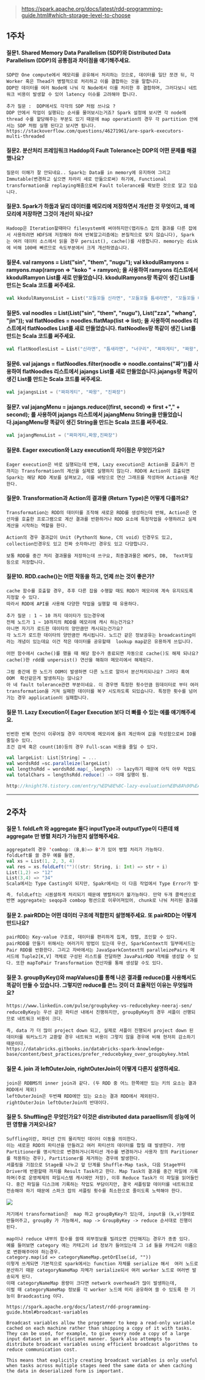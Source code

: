 >https://spark.apache.org/docs/latest/rdd-programming-guide.html#which-storage-level-to-choose

## 1주차

#### 질문1. Shared Memory Data Parallelism (SDP)와 Distributed Data Parallelism (DDP)의 공통점과 차이점을 얘기해주세요.
```
SDP란 One compute에서 메모리를 공유해서 처리하는 것으로, 데이터를 일단 쪼갠 뒤, 각 Worker 혹은 Thead가 병렬적으로 처리하고 이를 결합하는 것을 말합니다.
DDP란 데이터를 여러 Node에 나눠 각 Node에서 이를 처리한 후 결합하며, 그러다보니 네트워크 비용이 발생할 수 있어 latency 이슈를 고려해야 합니다.

추가 질문 :  DDP에서도 각각의 SDP 처럼 쓰나요 ?
DDP 안에서 작업이 실행되는 순서를 물어보시는거죠? Spark 설정에 보시면 각 node에 thread 수를 할당해주는 부분도 있기 때문에 map operation의 경우 각 partition 안에서는 SDP 처럼 실행 된다고 보시면 됩니다.
https://stackoverflow.com/questions/46271961/are-spark-executors-multi-threaded
```

#### 질문2. 분산처리 프레임워크 Haddop의 Fault Tolerance는 DDP의 어떤 문제를 해결했나요? 
```
질문이 이해가 잘 안되네요.. Spark는 Data를 in memory에 유지하여 그리고 Immutable(변경하고 싶으면 차라리 새로 만듦으로써) 하기에, Functional transformation을 replaying해줌으로써 Fault tolerance를 확보한 것으로 알고 있습니다.
```

#### 질문3. Spark가 하둡과 달리 데이터를 메모리에 저장하면서 개선한 것 무엇이고, 왜 메모리에 저장하면 그것이 개선이 되나요? 
```
Hadoop은 Iteration할때마다 filesystem에 써야하지만(맵리듀스 잡의 결과를 다른 잡에서 사용하려면 HDFS에 저장해야 하여 반복알고리즘에는 본질적으로 맞지 않습니다), Spark는 여러 데이터 소스에서 읽을 경우 persist(), cache()를 사용합니다. memory는 disk에 비해 100배 빠르므로 속도부분에서 크게 개선하였습니다. 
```

#### 질문4. val ramyons = List("sin", "them", "nugu"); val kkodulRamyons = ramyons.map(ramyon => "koko " + ramyon); 을 사용하여 ramyons 리스트에서 kkodulRamyon List를 새로 만들었습니다. kkodulRamyons랑 똑같이 생긴 List를 만드는 Scala 코드를 써주세요. 
```scala
val kkodulRamyonsList = List("꼬들꼬들 신라면", "꼬들꼬들 틈새라면", "꼬들꼬들 너구리")
```

#### 질문5. val noodles = List(List("sin", "them", "nugu"), List("zza", "whang", "jin")); val flatNoodles = noodles.flatMap(list => list); 을 사용하여 noodles 리스트에서 flatNoodles List를 새로 만들었습니다. flatNoodles랑 똑같이 생긴 List를 만드는 Scala 코드를 써주세요. 
```scala
val flatNoodlesList = List("신라면", "틈새라면", "너구리", "짜파게티", "짜왕", "진짜장")
```

#### 질문6. val jajangs = flatNoodles.filter(noodle => noodle.contains("짜"))를 사용하여 flatNoodles 리스트에서 jajangs List를 새로 만들었습니다.jajangs랑 똑같이 생긴 List를 만드는 Scala 코드를 써주세요. 
```scala
val jajangsList = ("짜파게티", "짜왕", "진짜장")
```

#### 질문7. val jajangMenu = jajangs.reduce((first, second) => first +"," + second); 를 사용하여 jajangs 리스트에서 jajangMenu String을 만들었습니다.jajangMenu랑 똑같이 생긴 String을 만드는 Scala 코드를 써주세요. 
```scala
val jajangMenuList = ("짜파게티,짜왕,진짜장")
```

#### 질문8. Eager execution와 Lazy execution의 차이점은 무엇인가요?
```
Eager execution은 바로 실행되는데 반해, Lazy execution은 Action을 호출하기 전까지는 Transformation의 계산을 실제로 실행하지 않는다. RDD에 Action이 호출되면 Spark는 해당 RDD 계보를 살펴보고, 이를 바탕으로 연산 그래프를 작성하여 Action을 계산한다. 
```

#### 질문9. Transformation과 Action의 결과물 (Return Type)은 어떻게 다를까요? 
```
Transformation는 RDD의 데이터를 조작해 새로운 RDD를 생성하는데 반해, Action은 연산자를 호출한 프로그램으로 계산 결과를 반환하거나 RDD 요소에 특정작업을 수행하려고 실제 계산을 시작하는 역할을 한다.

Action의 경우 결과값이 Unit (Python의 None, C의 void) 인경우도 있고, collection인경우도 있고 진짜 숫자하나인 경우도 있고 다양합니다.

보통 RDD를 중간 처리 결과물을 저장하는데 쓰구요, 최종결과물은 HDFS, DB,  Text파일 등으로 저장합니다.
```

#### 질문10. RDD.cache()는 어떤 작동을 하고, 언제 쓰는 것이 좋은가? 
```
cache 함수를 호출할 경우, 추후 다른 잡을 수행할 때도 RDD가 메모리에 계속 유지되도록 지정할 수 있다. 
따라서 RDD에 API를 사용해 다양한 작업을 실행할 때 유용하다.

추가 질문 : 1 ~ 10 까지 데이타가 있는경우에
전체 노드가 1 ~ 10까지의 RDD를 메모리에 캐시 하는건가요?
아니면 자기가 로드한 데이타의 양만큼만 캐시되는건가요?
각 노드가 로드한 데이타의 양만큼만 캐시됩니다. 노드간 같은 정보공유는 broadcasting이라는 개념이 있는데요 이건 작은 데이터를 공유할때  lookup map같은 유용하게 쓰입니다.

어떤 함수에서 cache()를 했을 때 해당 함수가 종료되면 자동으로 cache()도 해제 되나요?
cache()한 rdd를 unpersist() 연산을 해줘야 메모리에서 해제된다.

그럼 중간에 한 노드가 OOM이 발생하면 다른 노드로 알아서 분산처리되나요? 그러다 혹여 OOM  확산같은게 발생하지는 않나요?
아 네 fault tolerance관련 부분이네요. 이 경우엔 특정한 횟수만큼 원데이터로 부터 여러 transformation을 거쳐 실패한 데이터를 복구 시도하도록 되있습니다. 특정한 횟수를 넘어가는 경우 application이 실패합니다. 
```

#### 질문 11. Lazy Execution이 Eager Execution 보다 더 빠를 수 있는 예를 얘기해주세요. 
```
빈번한 반복 연산이 이루어질 경우 마지막에 메모리에 올려 계산하여 값을 작성함으로써 IO를 줄일수 있다.
조건 검색 혹은 count(10)등의 경우 Full-scan 비용을 줄일 수 있다.
```
```scala
val largeList: List[String] = ...
val wordsRdd =sc.paralleize(largeList)
val lengthsRdd = wordsRdd.map(_.length) -> lazy하기 때문에 아직 아무 작업도 안함
val totalChars = lengthsRdd.reduce() -> 이때 실행이 됨.

http://knight76.tistory.com/entry/%ED%8E%8C-lazy-evaluation%EB%8A%90%EA%B8%8B%ED%95%9C-%EA%B3%84%EC%82%B0%EB%B2%95%EC%97%90-%EB%8C%80%ED%95%9C-%EC%A2%8B%EC%9D%80-%EC%84%A4%EB%AA%85-%EA%B7%B8%EB%A6%BC-%EC%9E%90%EB%A3%8C
```
---

## 2주차

#### 질문 1. foldLeft 와 aggregate 둘다 inputType과 outputType이 다른데 왜 aggregate 만 병렬 처리가 가능한지 설명해주세요. 
```scala
aggregate의 경우 'combop: (B,B)=> B'가 있어 병렬 처리가 가능하다. 
foldLeft를 쓸 경우 예를 들면, 
val xs = List(1, 2, 3, 4)
val res = xs.foldLeft("")((str: String, i: Int) => str + i)
List(1,2) => "12"
List(3,4) => "34"
Scala에서는 Type Casting이 되지만, Spakr에서는 이 다음 작업에서 Type Error가 발생한다.

즉, foldLeft는 시퀀셜하게 처리되기 때문에 병렬처리가 불가능하다. 만약 두개 콜렉션으로 나눠서 병렬처리한다고 했을때, 아웃풋 타입이 바뀌기때문에 두개의 아웃풋을 합치려고 할 때 타입 에러가 나서 더이상 동일한 함수를 적용할수 없다.
반면 aggregate는 seqop과 combop 펑션으로 이루어져있어, chunk로 나눠 처리된 결과를 combop함수를 통해 합칠수 있기 때문에 리턴 타입 변환과 병렬처리가 모두 가능하다.
```
#### 질문 2. pairRDD는 어떤 데이터 구조에 적합한지 설명해주세요. 또 pairRDD는 어떻게 만드나요? 
```
pairRDD는 Key-value 구조로, 데이터를 편리하게 집계, 정렬, 조인할 수 있다.
pairRDD를 만들기 위해서는 여러가지 방법이 있는데 우선, SparkContext의 일부메서드는 Pair RDD를 반환한다. 그리고 자바에서는 JavaSparkContext의 paralleizePairs 메서드에 Tuple2[K,V] 객체로 구성된 리스트를 전달하면 JavaPairRDD 객체를 생성할 수 있다. 또한 mapToPair Transformation 연산자를 통해 생성할 수도 있다. 
```
#### 질문 3. groupByKey()와 mapValues()를 통해 나온 결과를 reduce()를 사용해서도 똑같이 만들 수 있습니다. 그렇지만 reduce를 쓴느 것이 더 효율적인 이유는 무엇일까요? 
```
https://www.linkedin.com/pulse/groupbykey-vs-reducebykey-neeraj-sen/
reduceByKey는 우선 같은 파티션 내에서 진행하지만, groupByKey의 경우 셔플이 선행되므로 네트워크 비용이 크다.

즉, data 가 더 많이 project down 되고, 실제로 셔플이 진행되서 project down 된 데이터를 워커노드가 교환할 경우 네트워크 비용이 그렇지 않을 경우에 비해 현저히 감소하기 때문이다.
https://databricks.gitbooks.io/databricks-spark-knowledge-base/content/best_practices/prefer_reducebykey_over_groupbykey.html
```
#### 질문 4. join 과 leftOuterJoin, rightOuterJoin이 어떻게 다른지 설명하세요. 
```
join은 RDBMS의 inner join과 같다. (두 RDD 중 어느 한쪽에만 있는 키의 요소는 결과 RDD에서 제외)
leftOuterJoin은 두번쨰 RDD에만 있는 요소는 결과 RDD에서 제외된다.
rightOuterJoin leftOuterJoin의 반대이다.
```
#### 질문 5. Shuffling은 무엇인가요? 이것은 distributed data paraellism의 성능에 어떤 영향을 가져오나요? 
```
Suffling이란, 파티션 간의 물리적인 데이터 이동을 의미한다.
이는 새로운 RDD의 파티션을 만들려고 여러 파티션의 데이터를 합칠 떄 발생한다. 가령 Partitioner를 명시적으로 변경하거나(파티션 개수를 변경하거나 사용자 정의 Paritioner를 적용하는 경우), Partitioner를 제거하는 경우에 발생한다.
셔플링을 기점으로 Stage를 나누고 앞 단계를 Shuffle-Map task, 다음 Stage부터 Driver에 반환할때 까지를 Result Task라고 한다. Map Task의 결과를 중간 파일에 기록하며(주로 운영체제의 파일시스템 캐시에만 저장), 이후 Reduce Task가 이 파일을 읽어들인다. 중간 파일을 디스크에 기록하는 작업도 부담이지만, 결국 셔플링할 데이터를 네트워크로 전송해야 하기 때문에 스파크 잡의 셔플링 횟수를 최소한으로 줄이도록 노력해야 한다.
```
![](./spark.png)
```
저기에서 transformation은  map 하고 groupByKey가 있는데, input을 (k,v)형태로 만들어주고, groupBy 가 가능해서, map -> GroupByKey -> reduce 순서대로 진행이 된다.
```
```
map이나 reduce 내부의 함수를 쓸때 외부정보를 빌려오면 간단해지는 경우가 종종 있다.
예를 들어보면 category 에는 카테고리 id 정보가 들어있는데 그 id 들을 카테고리 이름으로 변환해주어야 하는경우.
category.map(id => categoryNameMap.getOrElse(id, ""))
이렇게 쓰게되면 기본적으로 spark에서는 function 자체를 serialize 해서  여러 노드로 분산하기 때문 categoryNameMap 자체가 serialize되서 여러 worker 노드로 여러번 발송되게 된다.
이때 categoryNameMap 용량이 크다면 network overhead가 많이 발생하는데,
이럴 때 categoryNameMap 정보를 각 worker 노드에 미리 공유하여 쓸 수 있도록 한 기능이 Braodcasting 이다.

https://spark.apache.org/docs/latest/rdd-programming-guide.html#broadcast-variables

Broadcast variables allow the programmer to keep a read-only variable cached on each machine rather than shipping a copy of it with tasks. They can be used, for example, to give every node a copy of a large input dataset in an efficient manner. Spark also attempts to distribute broadcast variables using efficient broadcast algorithms to reduce communication cost.

This means that explicitly creating broadcast variables is only useful when tasks across multiple stages need the same data or when caching the data in deserialized form is important.
```